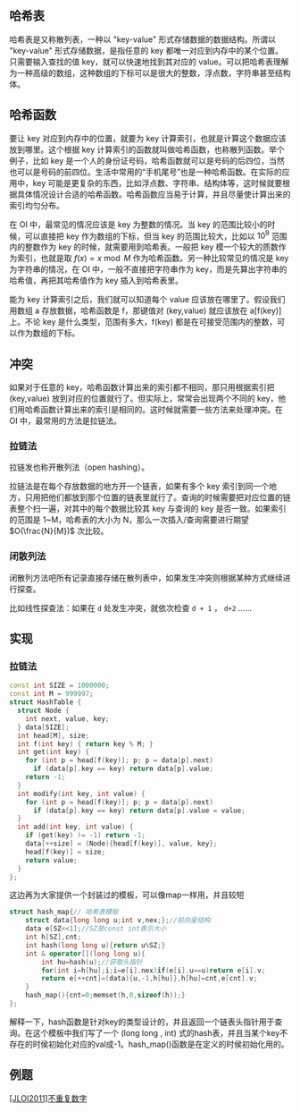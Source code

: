 ## 哈希表

哈希表是又称散列表，一种以 "key-value" 形式存储数据的数据结构。所谓以 "key-value" 形式存储数据，是指任意的 key 都唯一对应到内存中的某个位置。只需要输入查找的值 key，就可以快速地找到其对应的 value。可以把哈希表理解为一种高级的数组，这种数组的下标可以是很大的整数，浮点数，字符串甚至结构体。

## 哈希函数

要让 key 对应到内存中的位置，就要为 key 计算索引，也就是计算这个数据应该放到哪里。这个根据 key 计算索引的函数就叫做哈希函数，也称散列函数。举个例子，比如 key 是一个人的身份证号码，哈希函数就可以是号码的后四位，当然也可以是号码的前四位。生活中常用的“手机尾号”也是一种哈希函数。在实际的应用中，key 可能是更复杂的东西，比如浮点数、字符串、结构体等，这时候就要根据具体情况设计合适的哈希函数。哈希函数应当易于计算，并且尽量使计算出来的索引均匀分布。

在 OI 中，最常见的情况应该是 key 为整数的情况。当 key 的范围比较小的时候，可以直接把 key 作为数组的下标，但当 key 的范围比较大，比如以 $10^9$ 范围内的整数作为 key 的时候，就需要用到哈希表。一般把 key 模一个较大的质数作为索引，也就是取 $f(x)=x \bmod M$ 作为哈希函数。另一种比较常见的情况是 key 为字符串的情况，在 OI 中，一般不直接把字符串作为 key，而是先算出字符串的哈希值，再把其哈希值作为 key 插入到哈希表里。

能为 key 计算索引之后，我们就可以知道每个 value 应该放在哪里了。假设我们用数组 a 存放数据，哈希函数是 f，那键值对 (key,value) 就应该放在 a[f(key)]上。不论 key 是什么类型，范围有多大，f(key) 都是在可接受范围内的整数，可以作为数组的下标。

## 冲突

如果对于任意的 key，哈希函数计算出来的索引都不相同，那只用根据索引把 (key,value) 放到对应的位置就行了。但实际上，常常会出现两个不同的 key，他们用哈希函数计算出来的索引是相同的。这时候就需要一些方法来处理冲突。在 OI 中，最常用的方法是拉链法。

### 拉链法

拉链发也称开散列法（open hashing）。

拉链法是在每个存放数据的地方开一个链表，如果有多个 key 索引到同一个地方，只用把他们都放到那个位置的链表里就行了。查询的时候需要把对应位置的链表整个扫一遍，对其中的每个数据比较其 key 与查询的 key 是否一致。如果索引的范围是 1~M，哈希表的大小为 N，那么一次插入/查询需要进行期望 $O(\frac{N}{M})$ 次比较。

### 闭散列法

闭散列方法吧所有记录直接存储在散列表中，如果发生冲突则根据某种方式继续进行探查。

比如线性探查法：如果在 `d` 处发生冲突，就依次检查 `d + 1` ， `d+2` ……

## 实现

### 拉链法

```cpp
const int SIZE = 1000000;
const int M = 999997;
struct HashTable {
  struct Node {
    int next, value, key;
  } data[SIZE];
  int head[M], size;
  int f(int key) { return key % M; }
  int get(int key) {
    for (int p = head[f(key)]; p; p = data[p].next)
      if (data[p].key == key) return data[p].value;
    return -1;
  }
  int modify(int key, int value) {
    for (int p = head[f(key)]; p; p = data[p].next)
      if (data[p].key == key) return data[p].value = value;
  }
  int add(int key, int value) {
    if (get(key) != -1) return -1;
    data[++size] = (Node){head[f(key)], value, key};
    head[f(key)] = size;
    return value;
  }
};
```

这边再为大家提供一个封装过的模板，可以像map一样用，并且较短

```cpp
struct hash_map{// 哈希表模板
    struct data{long long u;int v,nex;};//前向星结构
    data e[SZ<<1];//SZ是const int表示大小
    int h[SZ],cnt;
    int hash(long long u){return u%SZ;}
    int & operator[](long long u){
        int hu=hash(u);//获取头指针
        for(int i=h[hu];i;i=e[i].nex)if(e[i].u==u)return e[i].v;
        return e[++cnt]=(data){u,-1,h[hu]},h[hu]=cnt,e[cnt].v;
    }
    hash_map(){cnt=0;memset(h,0,sizeof(h));}
};
```

解释一下，hash函数是针对key的类型设计的，并且返回一个链表头指针用于查询。在这个模板中我们写了一个 $\text{(long long , int)}$ 式的hash表，并且当某个key不存在的时侯初始化对应的val成-1。hash_map()函数是在定义的时侯初始化用的。

## 例题

[\[JLOI2011\]不重复数字](https://www.lydsy.com/JudgeOnline/problem.php?id=2761)
